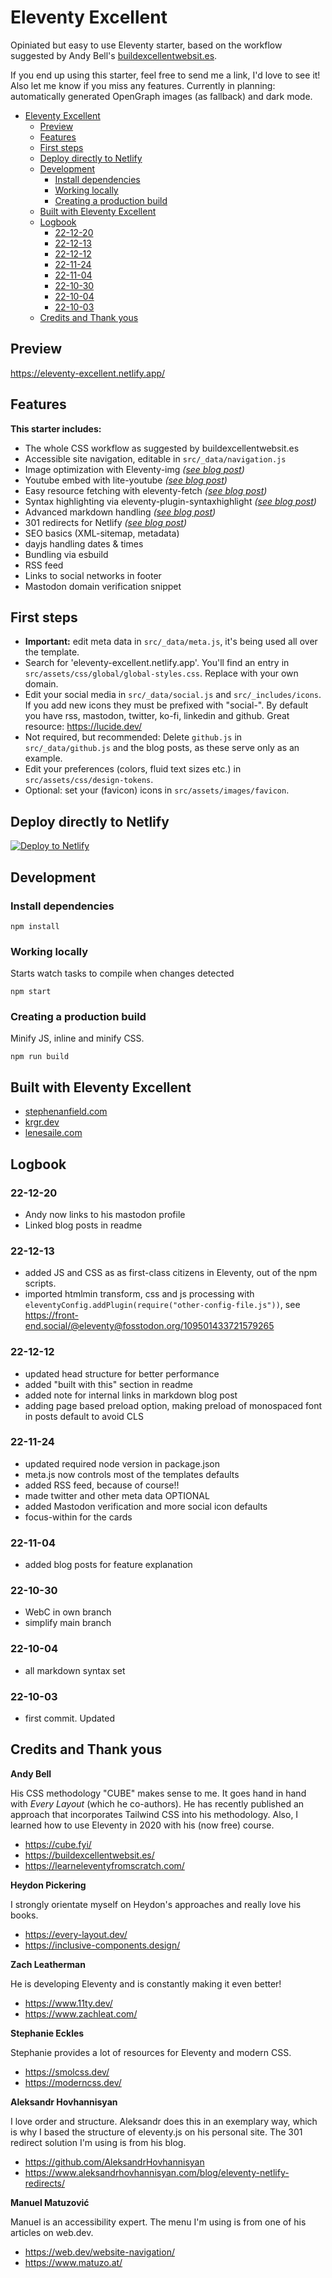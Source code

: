 # Eleventy Excellent

Opiniated but easy to use Eleventy starter, based on the workflow suggested by Andy Bell's [buildexcellentwebsit.es](https://buildexcellentwebsit.es/).

If you end up using this starter, feel free to send me a link, I'd love to see it!
Also let me know if you miss any features. Currently in planning: automatically generated OpenGraph images (as fallback) and dark mode.

- [Eleventy Excellent](#eleventy-excellent)
  - [Preview](#preview)
  - [Features](#features)
  - [First steps](#first-steps)
  - [Deploy directly to Netlify](#deploy-directly-to-netlify)
  - [Development](#development)
    - [Install dependencies](#install-dependencies)
    - [Working locally](#working-locally)
    - [Creating a production build](#creating-a-production-build)
  - [Built with Eleventy Excellent](#built-with-eleventy-excellent)
  - [Logbook](#logbook)
    - [22-12-20](#22-12-20)
    - [22-12-13](#22-12-13)
    - [22-12-12](#22-12-12)
    - [22-11-24](#22-11-24)
    - [22-11-04](#22-11-04)
    - [22-10-30](#22-10-30)
    - [22-10-04](#22-10-04)
    - [22-10-03](#22-10-03)
  - [Credits and Thank yous](#credits-and-thank-yous)

## Preview

https://eleventy-excellent.netlify.app/

## Features

**This starter includes:**

- The whole CSS workflow as suggested by buildexcellentwebsit.es
- Accessible site navigation, editable in `src/_data/navigation.js`
- Image optimization with Eleventy-img _([see blog post](https://eleventy-excellent.netlify.app/blog/post-with-an-image/))_
- Youtube embed with lite-youtube _([see blog post](https://eleventy-excellent.netlify.app/blog/post-with-a-video/))_
- Easy resource fetching with eleventy-fetch _([see blog post](https://eleventy-excellent.netlify.app/blog/post-with-fetched-content/))_
- Syntax highlighting via eleventy-plugin-syntaxhighlight _([see blog post](https://eleventy-excellent.netlify.app/blog/post-with-some-code/))_
- Advanced markdown handling _([see blog post](https://eleventy-excellent.netlify.app/blog/post-with-all-the-markdown/))_
- 301 redirects for Netlify _([see blog post](https://eleventy-excellent.netlify.app/blog/post-with-301-redirects/))_
- SEO basics (XML-sitemap, metadata)
- dayjs handling dates & times
- Bundling via esbuild
- RSS feed
- Links to social networks in footer
- Mastodon domain verification snippet

## First steps

- **Important:** edit meta data in `src/_data/meta.js`, it's being used all over the template.
- Search for 'eleventy-excellent.netlify.app'. You'll find an entry in `src/assets/css/global/global-styles.css`. Replace with your own domain.
- Edit your social media in `src/_data/social.js` and `src/_includes/icons`. If you add new icons they must be prefixed with "social-". By default you have rss, mastodon, twitter, ko-fi, linkedin and github. Great resource: https://lucide.dev/
- Not required, but recommended: Delete `github.js` in `src/_data/github.js` and the blog posts, as these serve only as an example.
- Edit your preferences (colors, fluid text sizes etc.) in `src/assets/css/design-tokens`.
- Optional: set your (favicon) icons in `src/assets/images/favicon`.

## Deploy directly to Netlify

[![Deploy to Netlify](https://www.netlify.com/img/deploy/button.svg)](https://app.netlify.com/start/deploy?repository=https://github.com/madrilene/eleventy-excellent)

## Development

### Install dependencies

```
npm install
```

### Working locally

Starts watch tasks to compile when changes detected

```
npm start
```

### Creating a production build

Minify JS, inline and minify CSS.

```
npm run build
```

## Built with Eleventy Excellent

- [stephenanfield.com](https://stephenanfield.com/)
- [krgr.dev](https://krgr.dev/)
- [lenesaile.com](https://www.lenesaile.com/)

## Logbook

### 22-12-20

- Andy now links to his mastodon profile
- Linked blog posts in readme

### 22-12-13

- added JS and CSS as as first-class citizens in Eleventy, out of the npm scripts.
- imported htmlmin transform, css and js processing with `eleventyConfig.addPlugin(require("other-config-file.js"))`, see https://front-end.social/@eleventy@fosstodon.org/109501433721579265

### 22-12-12

- updated head structure for better performance
- added "built with this" section in readme
- added note for internal links in markdown blog post
- adding page based preload option, making preload of monospaced font in posts default to avoid CLS

### 22-11-24

- updated required node version in package.json
- meta.js now controls most of the templates defaults
- added RSS feed, because of course!!
- made twitter and other meta data OPTIONAL
- added Mastodon verification and more social icon defaults
- focus-within for the cards

### 22-11-04

- added blog posts for feature explanation

### 22-10-30

- WebC in own branch
- simplify main branch

### 22-10-04

- all markdown syntax set

### 22-10-03

- first commit. Updated

## Credits and Thank yous

**Andy Bell**

His CSS methodology "CUBE" makes sense to me. It goes hand in hand with _Every Layout_ (which he co-authors). He has recently published an approach that incorporates Tailwind CSS into his methodology. Also, I learned how to use Eleventy in 2020 with his (now free) course.

- https://cube.fyi/
- https://buildexcellentwebsit.es/
- https://learneleventyfromscratch.com/

**Heydon Pickering**

I strongly orientate myself on Heydon's approaches and really love his books.

- https://every-layout.dev/
- https://inclusive-components.design/

**Zach Leatherman**

He is developing Eleventy and is constantly making it even better!

- https://www.11ty.dev/
- https://www.zachleat.com/

**Stephanie Eckles**

Stephanie provides a lot of resources for Eleventy and modern CSS.

- https://smolcss.dev/
- https://moderncss.dev/

**Aleksandr Hovhannisyan**

I love order and structure. Aleksandr does this in an exemplary way, which is why I based the structure of eleventy.js on his personal site. The 301 redirect solution I'm using is from his blog.

- https://github.com/AleksandrHovhannisyan
- https://www.aleksandrhovhannisyan.com/blog/eleventy-netlify-redirects/

**Manuel Matuzović**

Manuel is an accessibility expert. The menu I'm using is from one of his articles on web.dev.

- https://web.dev/website-navigation/
- https://www.matuzo.at/
